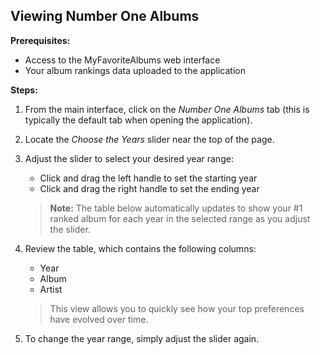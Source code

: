 ## Viewing Number One Albums<!-- {docsify-ignore} -->

**Prerequisites:**

- Access to the MyFavoriteAlbums web interface
- Your album rankings data uploaded to the application

**Steps:**

1. From the main interface, click on the _Number One Albums_ tab (this is typically the default tab when opening the application).

2. Locate the _Choose the Years_ slider near the top of the page.

3. Adjust the slider to select your desired year range:

   - Click and drag the left handle to set the starting year
   - Click and drag the right handle to set the ending year

   > **Note:** The table below automatically updates to show your #1 ranked album for each year in the selected range as you adjust the slider.

4. Review the table, which contains the following columns:

   - Year
   - Album
   - Artist

   > This view allows you to quickly see how your top preferences have evolved over time.

5. To change the year range, simply adjust the slider again.

